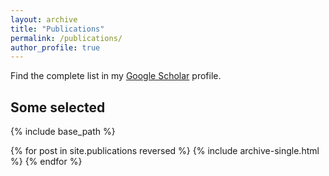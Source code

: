 ```yaml
---
layout: archive
title: "Publications"
permalink: /publications/
author_profile: true
---
```


Find the complete list in my [Google Scholar](https://scholar.google.es/citations?user=gGjT-KoAAAAJ&hl=es&oi=ao) profile.

## Some selected

{% include base_path %}

{% for post in site.publications reversed %}
  {% include archive-single.html %}
{% endfor %}
